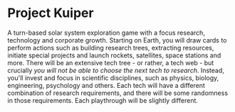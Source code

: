 # Project Kuiper

A turn-based solar system exploration game with a focus research, technology and corporate growth. Starting on Earth, you will draw cards to perform actions such as building research trees, extracting resources, initiate special projects and launch rockets, satellites, space stations and more. There will be an extensive tech tree - or rather, a tech web - but crucially _you will not be able to choose the next tech to research_. Instead, you'll invest and focus in scientific disciplines, such as physics, biology, engineering, psychology and others. Each tech will have a different combination of research requirements, and there will be some randomness in those requirements. Each playthrough will be slightly different.
